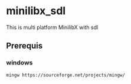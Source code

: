 # minilibx_sdl
This is multi platform MinilibX with sdl

## Prerequis

### windows

	mingw https://sourceforge.net/projects/mingw/
	

